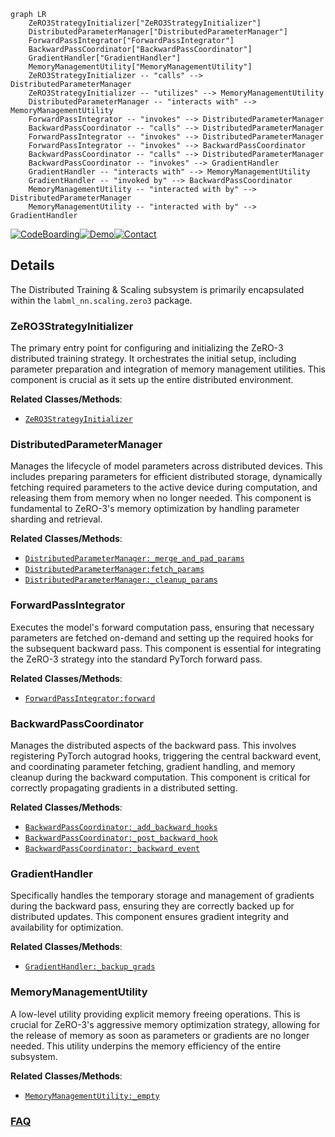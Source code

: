 ```mermaid
graph LR
    ZeRO3StrategyInitializer["ZeRO3StrategyInitializer"]
    DistributedParameterManager["DistributedParameterManager"]
    ForwardPassIntegrator["ForwardPassIntegrator"]
    BackwardPassCoordinator["BackwardPassCoordinator"]
    GradientHandler["GradientHandler"]
    MemoryManagementUtility["MemoryManagementUtility"]
    ZeRO3StrategyInitializer -- "calls" --> DistributedParameterManager
    ZeRO3StrategyInitializer -- "utilizes" --> MemoryManagementUtility
    DistributedParameterManager -- "interacts with" --> MemoryManagementUtility
    ForwardPassIntegrator -- "invokes" --> DistributedParameterManager
    BackwardPassCoordinator -- "calls" --> DistributedParameterManager
    ForwardPassIntegrator -- "invokes" --> DistributedParameterManager
    ForwardPassIntegrator -- "invokes" --> BackwardPassCoordinator
    BackwardPassCoordinator -- "calls" --> DistributedParameterManager
    BackwardPassCoordinator -- "invokes" --> GradientHandler
    GradientHandler -- "interacts with" --> MemoryManagementUtility
    GradientHandler -- "invoked by" --> BackwardPassCoordinator
    MemoryManagementUtility -- "interacted with by" --> DistributedParameterManager
    MemoryManagementUtility -- "interacted with by" --> GradientHandler
```

[![CodeBoarding](https://img.shields.io/badge/Generated%20by-CodeBoarding-9cf?style=flat-square)](https://github.com/CodeBoarding/GeneratedOnBoardings)[![Demo](https://img.shields.io/badge/Try%20our-Demo-blue?style=flat-square)](https://www.codeboarding.org/demo)[![Contact](https://img.shields.io/badge/Contact%20us%20-%20contact@codeboarding.org-lightgrey?style=flat-square)](mailto:contact@codeboarding.org)

## Details

The Distributed Training & Scaling subsystem is primarily encapsulated within the `labml_nn.scaling.zero3` package.

### ZeRO3StrategyInitializer
The primary entry point for configuring and initializing the ZeRO-3 distributed training strategy. It orchestrates the initial setup, including parameter preparation and integration of memory management utilities. This component is crucial as it sets up the entire distributed environment.


**Related Classes/Methods**:

- <a href="https://github.com/labmlai/annotated_deep_learning_paper_implementations/blob/master/labml_nn/scaling/zero3/__init__.py" target="_blank" rel="noopener noreferrer">`ZeRO3StrategyInitializer`</a>


### DistributedParameterManager
Manages the lifecycle of model parameters across distributed devices. This includes preparing parameters for efficient distributed storage, dynamically fetching required parameters to the active device during computation, and releasing them from memory when no longer needed. This component is fundamental to ZeRO-3's memory optimization by handling parameter sharding and retrieval.


**Related Classes/Methods**:

- <a href="https://github.com/labmlai/annotated_deep_learning_paper_implementations/blob/master/labml_nn/scaling/zero3/__init__.py" target="_blank" rel="noopener noreferrer">`DistributedParameterManager:_merge_and_pad_params`</a>
- <a href="https://github.com/labmlai/annotated_deep_learning_paper_implementations/blob/master/labml_nn/scaling/zero3/__init__.py" target="_blank" rel="noopener noreferrer">`DistributedParameterManager:fetch_params`</a>
- <a href="https://github.com/labmlai/annotated_deep_learning_paper_implementations/blob/master/labml_nn/scaling/zero3/__init__.py" target="_blank" rel="noopener noreferrer">`DistributedParameterManager:_cleanup_params`</a>


### ForwardPassIntegrator
Executes the model's forward computation pass, ensuring that necessary parameters are fetched on-demand and setting up the required hooks for the subsequent backward pass. This component is essential for integrating the ZeRO-3 strategy into the standard PyTorch forward pass.


**Related Classes/Methods**:

- <a href="https://github.com/labmlai/annotated_deep_learning_paper_implementations/blob/master/labml_nn/scaling/zero3/__init__.py" target="_blank" rel="noopener noreferrer">`ForwardPassIntegrator:forward`</a>


### BackwardPassCoordinator
Manages the distributed aspects of the backward pass. This involves registering PyTorch autograd hooks, triggering the central backward event, and coordinating parameter fetching, gradient handling, and memory cleanup during the backward computation. This component is critical for correctly propagating gradients in a distributed setting.


**Related Classes/Methods**:

- <a href="https://github.com/labmlai/annotated_deep_learning_paper_implementations/blob/master/labml_nn/scaling/zero3/__init__.py" target="_blank" rel="noopener noreferrer">`BackwardPassCoordinator:_add_backward_hooks`</a>
- <a href="https://github.com/labmlai/annotated_deep_learning_paper_implementations/blob/master/labml_nn/scaling/zero3/__init__.py" target="_blank" rel="noopener noreferrer">`BackwardPassCoordinator:_post_backward_hook`</a>
- <a href="https://github.com/labmlai/annotated_deep_learning_paper_implementations/blob/master/labml_nn/scaling/zero3/__init__.py" target="_blank" rel="noopener noreferrer">`BackwardPassCoordinator:_backward_event`</a>


### GradientHandler
Specifically handles the temporary storage and management of gradients during the backward pass, ensuring they are correctly backed up for distributed updates. This component ensures gradient integrity and availability for optimization.


**Related Classes/Methods**:

- <a href="https://github.com/labmlai/annotated_deep_learning_paper_implementations/blob/master/labml_nn/scaling/zero3/__init__.py" target="_blank" rel="noopener noreferrer">`GradientHandler:_backup_grads`</a>


### MemoryManagementUtility
A low-level utility providing explicit memory freeing operations. This is crucial for ZeRO-3's aggressive memory optimization strategy, allowing for the release of memory as soon as parameters or gradients are no longer needed. This utility underpins the memory efficiency of the entire subsystem.


**Related Classes/Methods**:

- <a href="https://github.com/labmlai/annotated_deep_learning_paper_implementations/blob/master/labml_nn/scaling/zero3/__init__.py" target="_blank" rel="noopener noreferrer">`MemoryManagementUtility:_empty`</a>




### [FAQ](https://github.com/CodeBoarding/GeneratedOnBoardings/tree/main?tab=readme-ov-file#faq)
